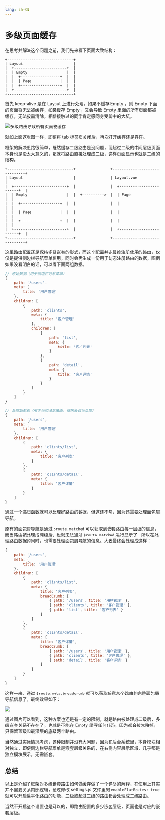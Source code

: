 ```yaml
---
lang: zh-CN
---
```


# 多级页面缓存

在思考并解决这个问题之前，我们先来看下页面大致结构：

```
+------------------------------+
| Layout                       |
|  +------------------------+  |
|  | Empty                  |  |
|  |  +------------------+  |  |
|  |  | Page             |  |  |
|  |  +------------------+  |  |
|  +------------------------+  |
+------------------------------+
```

首先 keep-alive 是在 Layout 上进行处理，如果不缓存 Empty ，则 Empty 下面的页面将无法被缓存，如果缓存 Empty ，又会导致 Empty 里面的所有页面都被缓存，无法按需清除，相信接触过的同学肯定感同身受其中的大坑。

![多级路由导致所有页面被缓存](/fantastic-admin/keep-alive1.gif)

就如上面这张图一样，即便将 tab 标签页关闭后，再次打开缓存还是存在。

框架的解决思路很简单，既然缓存二级路由是没问题，而超过二级的中间层级页面本身也是没太大意义的，那就将路由直接处理成二级，这样页面显示也就是二级的结构。

```
+------------------------------+                +------------------------------+
| Layout                       |                | Layout.vue                   |
|  +------------------------+  |                |  +------------------------+  |
|  | Empty                  |  |  +---------->  |  | Page                   |  |
|  |  +------------------+  |  |                |  |                        |  |
|  |  | Page             |  |  |                |  |                        |  |
|  |  +------------------+  |  |                |  |                        |  |
|  +------------------------+  |                |  +------------------------+  |
+------------------------------+                +------------------------------+
```

这里路由配置还是保持多级嵌套的形式，而这个配置并非最终注册使用的路由，仅仅是提供侧边栏导航菜单使用，同时会再生成一份用于动态注册路由的数据，图例如果没看明白的话，可以看下面两组数据。

```js
// 原始数据（用于侧边栏导航菜单）
{
    path: '/users',
    meta: {
        title: '用户管理'
    },
    children: [
        {
            path: 'clients',
            meta: {
                title: '客户管理'
            },
            children: [
                {
                    path: 'list',
                    meta: {
                        title: '客户列表'
                    }
                },
                {
                    path: 'detail',
                    meta: {
                        title: '客户详情'
                    }
                }
            ]
        }
    ]
}

// 处理后数据（用于动态注册路由，框架会自动处理）
{
    path: '/users',
    meta: {
        title: '用户管理'
    },
    children: [
        {
            path: 'clients/list',
            meta: {
                title: '客户列表'
            }
        },
        {
            path: 'clients/detail',
            meta: {
                title: '客户详情'
            }
        }
    ]
}
```

通过一个递归函数就可以处理好路由的数据，但这还不够，因为还需要处理面包屑导航。

原有的面包屑导航是通过 `$route.matched` 可以获取到嵌套路由每一层级的信息，而当路由被处理成两级后，也就无法通过 `$route.matched` 进行显示了，所以在处理路由数据的同时，也需要处理面包屑导航的信息。大致最终会处理成这样：

```js
{
    path: '/users',
    meta: {
        title: '用户管理'
    },
    children: [
        {
            path: 'clients/list',
            meta: {
                title: '客户列表',
                breadCrumb: [
                    { path: '/users', title: '用户管理' },
                    { path: 'clients', title: '客户管理' },
                    { path: 'list', title: '客户列表' }
                ]
            }
        },
        {
            path: 'clients/detail',
            meta: {
                title: '客户详情',
                breadCrumb: [
                    { path: '/users', title: '用户管理' },
                    { path: 'clients', title: '客户管理' },
                    { path: 'detail', title: '客户详情' }
                ]
            }
        }
    ]
}
```

这样一来，通过 `$route.meta.breadcrumb` 就可以获取任意某个路由的完整面包屑导航信息了。最终效果如下：

![](/fantastic-admin/keep-alive2.gif)

通过图片可以看到，这种方案也还是有一定的限制，就是路由被处理成二级后，多级嵌套关系不存在了，也就是不能在 Empty 里写任何代码，因为都会被忽略掉，只保留顶级和最深层的底级两个路由。

当然通过实际情况考虑，这种限制并没有大问题，因为在后台系统里，本身模块相对独立，即便侧边栏导航菜单是嵌套层级关系的，在右侧内容展示区域，几乎都是独立模块展示，无需嵌套。

## 总结

以上是介绍了框架对多级嵌套路由如何做缓存做了一个详尽的解释，在使用上其实并不需要关系内部逻辑，通过修改 settings.js 文件里的 `enableFlatRoutes: true` 就可以开启扁平化路由的功能，三级或超过三级的路由都会处理成二级路由。

当然不开启这个设置也是可以的，即路由配置的多少嵌套层级，页面也是对应的嵌套层级。